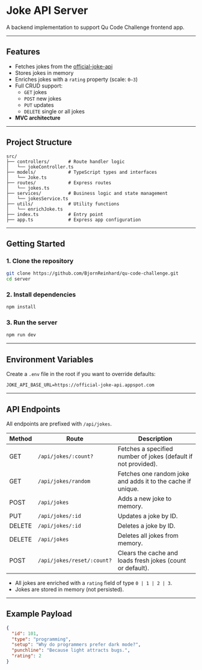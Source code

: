 # Joke API Server

A backend implementation to support Qu Code Challenge frontend app.

---

## Features

- Fetches jokes from the [official-joke-api](https://official-joke-api.appspot.com/)
- Stores jokes in memory
- Enriches jokes with a `rating` property (scale: `0–3`)
- Full CRUD support:
  - `GET` jokes
  - `POST` new jokes
  - `PUT` updates
  - `DELETE` single or all jokes
- **MVC architecture**

---

## Project Structure

```
src/
├── controllers/       # Route handler logic
│   └── jokeController.ts
├── models/            # TypeScript types and interfaces
│   └── Joke.ts
├── routes/            # Express routes
│   └── jokes.ts
├── services/          # Business logic and state management
│   └── jokesService.ts
├── utils/             # Utility functions
│   └── enrichJoke.ts
├── index.ts           # Entry point
├── app.ts             # Express app configuration
```

---

## Getting Started

### 1. Clone the repository

```bash
git clone https://github.com/BjornReinhard/qu-code-challenge.git
cd server
```

### 2. Install dependencies

```bash
npm install
```

### 3. Run the server

```bash
npm run dev
```

---

## Environment Variables

Create a `.env` file in the root if you want to override defaults:

```env
JOKE_API_BASE_URL=https://official-joke-api.appspot.com
```

---

## API Endpoints

All endpoints are prefixed with `/api/jokes`.

| Method | Route                   | Description                                                      |
|--------|------------------------|------------------------------------------------------------------|
| GET    | `/api/jokes/:count?`   | Fetches a specified number of jokes (default if not provided).    |
| GET    | `/api/jokes/random`    | Fetches one random joke and adds it to the cache if unique.       |
| POST   | `/api/jokes`           | Adds a new joke to memory.                                       |
| PUT    | `/api/jokes/:id`       | Updates a joke by ID.                                            |
| DELETE | `/api/jokes/:id`       | Deletes a joke by ID.                                            |
| DELETE | `/api/jokes`           | Deletes all jokes from memory.                                   |
| POST   | `/api/jokes/reset/:count?` | Clears the cache and loads fresh jokes (count or default).   |

- All jokes are enriched with a `rating` field of type `0 | 1 | 2 | 3`.
- Jokes are stored in memory (not persisted).

---

## Example Payload

```json
{
  "id": 101,
  "type": "programming",
  "setup": "Why do programmers prefer dark mode?",
  "punchline": "Because light attracts bugs.",
  "rating": 2
}
```
